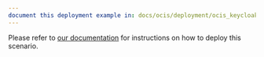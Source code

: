```yaml
---
document this deployment example in: docs/ocis/deployment/ocis_keycloak.md
---
```


Please refer to [our documentation](https://owncloud.github.io/ocis/deployment/ocis_keycloak/)
for instructions on how to deploy this scenario.
